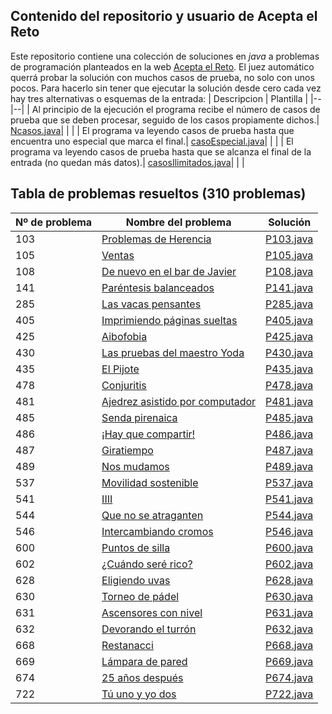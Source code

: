 ## Contenido del repositorio y usuario de Acepta el Reto
Este repositorio contiene una colección de soluciones en *java* a problemas de programación planteados en la web [Acepta el Reto](https://www.aceptaelreto.com/).  El juez automático querrá probar la solución con muchos casos de prueba, no solo con unos pocos. Para hacerlo sin tener que ejecutar la solución desde cero cada vez hay tres alternativas o esquemas de la entrada:
   | Descripcion | Plantilla |
   |--|--|
   | Al principio de la ejecución el programa recibe el número de casos de prueba que se deben procesar, seguido de los casos propiamente dichos.| [Ncasos.java](./Ncasos.java)| | |
   | El programa va leyendo casos de prueba hasta que encuentra uno especial que marca el final.| [casoEspecial.java](./casoEspecial.java)| | |
   | El programa va leyendo casos de prueba hasta que se alcanza el final de la entrada (no quedan más datos).| [casosIlimitados.java](./casosIlimitados.java)| | |



## Tabla de problemas resueltos (310 problemas)
|Nº de problema  | Nombre del problema| Solución
|--|--|--|
| 103 | [Problemas de Herencia](https://www.aceptaelreto.com/problem/statement.php?id=103) | [P103.java](P103.java "P103.java")| | |
| 105 | [Ventas](https://www.aceptaelreto.com/problem/statement.php?id=105) | [P105.java](./P105.java "P105.java")| | |
| 108 | [De nuevo en el bar de Javier](https://www.aceptaelreto.com/problem/statement.php?id=108) | [P108.java](./P108.java "P108.java")| | |
| 141 | [Paréntesis balanceados](https://www.aceptaelreto.com/problem/statement.php?id=141) | [P141.java](./P141.java "P141.java")| | |
| 285 | [Las vacas pensantes](https://www.aceptaelreto.com/problem/statement.php?id=285) | [P285.java](./P285.java "P285.java")| | |
| 405 | [Imprimiendo páginas sueltas](https://www.aceptaelreto.com/problem/statement.php?id=405) | [P405.java](./P405.java "P405.java")| | |
| 425 | [Aibofobia](https://www.aceptaelreto.com/problem/statement.php?id=425) | [P425.java](./P425.java "P425.java")| | |
| 430 | [Las pruebas del maestro Yoda](https://www.aceptaelreto.com/problem/statement.php?id=430) | [P430.java](./P430.java "P430.java")| | |
| 435 | [El Pijote](https://www.aceptaelreto.com/problem/statement.php?id=435) | [P435.java](./P435.java "P435.java")| | |
| 478 | [Conjuritis](https://www.aceptaelreto.com/problem/statement.php?id=478) | [P478.java](./P478.java "P478.java")| | |
| 481 | [Ajedrez asistido por computador](https://www.aceptaelreto.com/problem/statement.php?id=481) | [P481.java](./P481.java "P481.java")| | |
| 485 | [Senda pirenaica](https://www.aceptaelreto.com/problem/statement.php?id=485) | [P485.java](./P485.java "P485.java")| | |
| 486 | [¡Hay que compartir!](https://www.aceptaelreto.com/problem/statement.php?id=486) | [P486.java](./P486.java "P486.java")| | |
| 487 | [Giratiempo](https://www.aceptaelreto.com/problem/statement.php?id=487) | [P487.java](./P487.java "P487.java")| | |
| 489 | [Nos mudamos](https://www.aceptaelreto.com/problem/statement.php?id=489) | [P489.java](./P489.java "P489.java")| | |
| 537 | [Movilidad sostenible](https://www.aceptaelreto.com/problem/statement.php?id=537) | [P537.java](./P537.java "P537.java")| | |
| 541 | [IIII](https://www.aceptaelreto.com/problem/statement.php?id=541) | [P541.java](./P541.java "P541.java")| | |
| 544 | [Que no se atraganten](https://www.aceptaelreto.com/problem/statement.php?id=544) | [P544.java](./P544.java "P544.java")| | |
| 546 | [Intercambiando cromos](https://www.aceptaelreto.com/problem/statement.php?id=546) | [P546.java](./P546.java "P546.java")| | |
| 600 | [Puntos de silla](https://www.aceptaelreto.com/problem/statement.php?id=600) | [P600.java](./P600.java "P600.java")| | |
| 602 | [¿Cuándo seré rico?](https://www.aceptaelreto.com/problem/statement.php?id=602) | [P602.java](./P602.java "P602.java")| | |
| 628 | [Eligiendo uvas](https://www.aceptaelreto.com/problem/statement.php?id=628) | [P628.java](./P628.java "P628.java")| | |
| 630 | [Torneo de pádel](https://www.aceptaelreto.com/problem/statement.php?id=630) | [P630.java](./P630.java "P630.java")| | |
| 631 | [Ascensores con nivel](https://www.aceptaelreto.com/problem/statement.php?id=631) | [P631.java](./P631.java "P631.java")| | |
| 632 | [Devorando el turrón](https://www.aceptaelreto.com/problem/statement.php?id=632) | [P632.java](./P632.java "P632.java")| | |
| 668 | [Restanacci](https://www.aceptaelreto.com/problem/statement.php?id=668) | [P668.java](./P668.java "P668.java")| | |
| 669 | [Lámpara de pared](https://www.aceptaelreto.com/problem/statement.php?id=669) | [P669.java](./P669.java "P669.java")| | |
| 674 | [25 años después](https://www.aceptaelreto.com/problem/statement.php?id=674) | [P674.java](./P674.java "P674.java")| | |
| 722 | [Tú uno y yo dos](https://www.aceptaelreto.com/problem/statement.php?id=722) | [P722.java](./P722.java "P722.java")| | |
